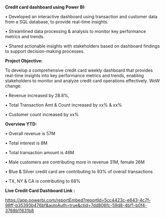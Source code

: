 **Credit card dashboard using Power BI:**

• Developed an interactive dashboard using transaction and customer data from a SQL database, to provide real-time insights. 

• Streamlined data processing & analysis to monitor key performance metrics and trends. 

• Shared actionable insights with stakeholders based on dashboard findings to support decision-making processes.


**Project Objective:**

To develop a comprehensive credit card weekly dashboard that provides real-time insights into key performance metrics and trends, enabling stakeholders to monitor and analyze credit card operations effectively.
WoW change: 

• Revenue increased by 28.8%, 

• Total Transaction Amt & Count increased by xx% & xx%

• Customer count increased by xx% 


**Overview YTD:**

• Overall revenue is 57M 

• Total interest is 8M 

• Total transaction amount is 46M

 • Male customers are contributing more in revenue 31M, female 26M 
 
• Blue & Silver credit card are contributing to 93% of overall transactions

 • TX, NY & CA is contributing to 68% 
 

**Live Credit Card Dashboard Link :**

https://app.powerbi.com/reportEmbed?reportId=5cc4423c-e643-4c7f-98ff-b35393b476bf&autoAuth=true&ctid=7dd806fc-59d8-4bf1-b0f4-3768b11631b8
